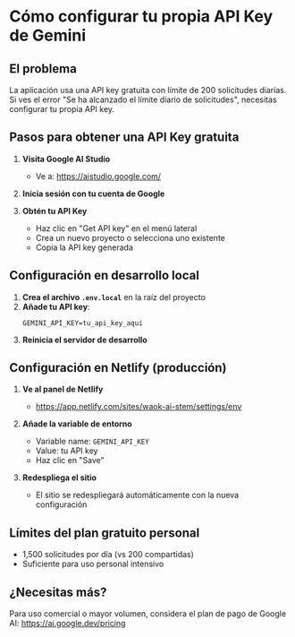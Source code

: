 # Cómo configurar tu propia API Key de Gemini

## El problema
La aplicación usa una API key gratuita con límite de 200 solicitudes diarias. Si ves el error "Se ha alcanzado el límite diario de solicitudes", necesitas configurar tu propia API key.

## Pasos para obtener una API Key gratuita

1. **Visita Google AI Studio**
   - Ve a: https://aistudio.google.com/

2. **Inicia sesión con tu cuenta de Google**

3. **Obtén tu API Key**
   - Haz clic en "Get API key" en el menú lateral
   - Crea un nuevo proyecto o selecciona uno existente
   - Copia la API key generada

## Configuración en desarrollo local

1. **Crea el archivo `.env.local`** en la raíz del proyecto
2. **Añade tu API key**:
   ```
   GEMINI_API_KEY=tu_api_key_aqui
   ```
3. **Reinicia el servidor de desarrollo**

## Configuración en Netlify (producción)

1. **Ve al panel de Netlify**
   - https://app.netlify.com/sites/waok-ai-stem/settings/env

2. **Añade la variable de entorno**
   - Variable name: `GEMINI_API_KEY`
   - Value: tu API key
   - Haz clic en "Save"

3. **Redespliega el sitio**
   - El sitio se redespliegará automáticamente con la nueva configuración

## Límites del plan gratuito personal
- 1,500 solicitudes por día (vs 200 compartidas)
- Suficiente para uso personal intensivo

## ¿Necesitas más?
Para uso comercial o mayor volumen, considera el plan de pago de Google AI:
https://ai.google.dev/pricing